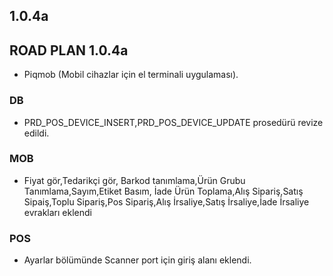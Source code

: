 ## 1.0.4a
## ROAD PLAN 1.0.4a
- Piqmob (Mobil cihazlar için el terminali uygulaması).
### DB
- PRD_POS_DEVICE_INSERT,PRD_POS_DEVICE_UPDATE prosedürü revize edildi.
### MOB
- Fiyat gör,Tedarikçi gör, Barkod tanımlama,Ürün Grubu Tanımlama,Sayım,Etiket Basım, İade Ürün Toplama,Alış Sipariş,Satış Sipaiş,Toplu Sipariş,Pos Sipariş,Alış İrsaliye,Satış İrsaliye,İade İrsaliye evrakları eklendi
### POS
- Ayarlar bölümünde Scanner port için giriş alanı eklendi.